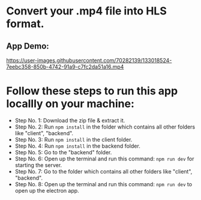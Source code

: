 # Convert your .mp4 file into HLS format.
## App Demo:
https://user-images.githubusercontent.com/70282139/133018524-7eebc358-850b-4742-91a9-c7fc2da51a16.mp4

# Follow these steps to run this app locallly on your machine:
- Step No. 1: Download the zip file & extract it.
- Step No. 2: Run `npm install` in the folder which contains all other folders like "client", "backend".
- Step No. 3: Run `npm install` in the client folder.
- Step No. 4: Run `npm install` in the backend folder.
- Step No. 5: Go to the "backend" folder.
- Step No. 6: Open up the terminal and run this command: `npm run dev` for starting the server.
- Step No. 7: Go to the folder which contains all other folders like "client", "backend".
- Step No. 8: Open up the terminal and run this command: `npm run dev` to open up the electron app.
